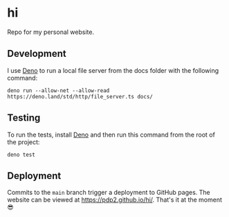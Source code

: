 # hi
Repo for my personal website.

## Development

I use [Deno](https://deno.com/) to run a local file server from the docs folder with the following command:

```
deno run --allow-net --allow-read https://deno.land/std/http/file_server.ts docs/
```

## Testing

To run the tests, install [Deno](https://deno.com/) and then run this command from the root of the project:

```
deno test
```

## Deployment
Commits to the `main` branch trigger a deployment to GitHub pages. The website can be viewed at https://pdp2.github.io/hi/. That's it at the moment 😎